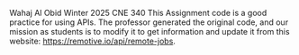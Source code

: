 Wahaj Al Obid
Winter 2025
CNE 340
This Assignment code is a good practice for using APIs. The professor generated the original code, and our mission as students is to modify it to get information and update it from this website: https://remotive.io/api/remote-jobs.
